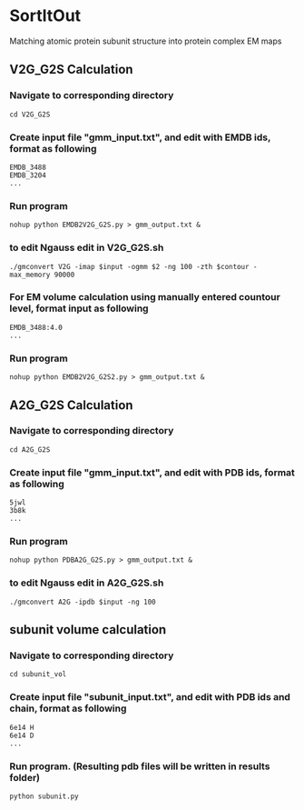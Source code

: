 # SortItOut
Matching atomic protein subunit structure into protein complex EM maps



## V2G_G2S Calculation

### Navigate to corresponding directory
```
cd V2G_G2S
```

### Create input file "gmm_input.txt", and edit with EMDB ids, format as following 
```
EMDB_3488
EMDB_3204
...
```

### Run program
```
nohup python EMDB2V2G_G2S.py > gmm_output.txt &
```

### to edit Ngauss edit in V2G_G2S.sh
```
./gmconvert V2G -imap $input -ogmm $2 -ng 100 -zth $contour -max_memory 90000

```
### For EM volume calculation using manually entered countour level, format input as following
```
EMDB_3488:4.0
...
```
### Run program
```
nohup python EMDB2V2G_G2S2.py > gmm_output.txt &
```

## A2G_G2S Calculation

### Navigate to corresponding directory
```
cd A2G_G2S
```

### Create input file "gmm_input.txt", and edit with PDB ids, format as following
```
5jwl
3b8k
...
```

### Run program
```
nohup python PDBA2G_G2S.py > gmm_output.txt &
```
### to edit Ngauss edit in A2G_G2S.sh
```
./gmconvert A2G -ipdb $input -ng 100
```

## subunit volume calculation

### Navigate to corresponding directory
```
cd subunit_vol
```
### Create input file "subunit_input.txt", and edit with PDB ids and chain, format as following
```
6e14 H
6e14 D
...
```
### Run program. (Resulting pdb files will be written in results folder)
```
python subunit.py
```
